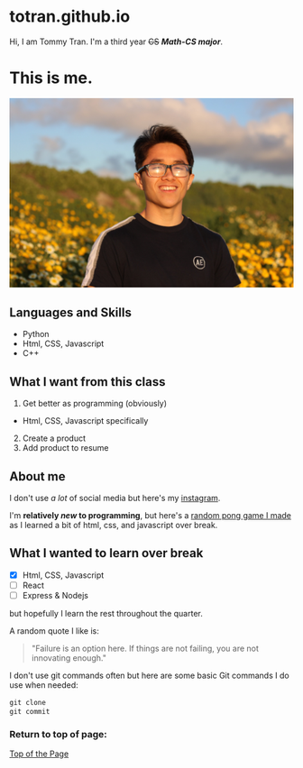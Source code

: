 # totran.github.io
Hi, I am Tommy Tran. I'm a third year ~~CS~~ ***Math-CS major***.

# This is **me**.
![Image](./Images/Me.JPG)

## Languages and Skills
- Python
- Html, CSS, Javascript
- C++

## What I want from this class
1. Get better as programming (obviously)
  - Html, CSS, Javascript specifically
2. Create a product
3. Add product to resume

## About me
I don't use *a lot* of social media but here's
my [instagram](https://www.instagram.com/tommy.traan/).

I'm **relatively _new_ to programming**, but here's a
[random pong game I made](./PongGame/static/index.html) as I learned a bit of
html, css, and javascript over break.

## What I wanted to learn over break
- [x] Html, CSS, Javascript
- [ ] React
- [ ] Express & Nodejs

but hopefully I learn the rest throughout the quarter.

A random quote I like is:
> "Failure is an option here. If things are not failing, you are not innovating enough."

I don't use git commands often but here are some basic Git commands I do use when needed:
```
git clone
git commit
```

### Return to top of page:
[Top of the Page](https://github.com/tommytran-8/totran.github.io#totrangithubio)
